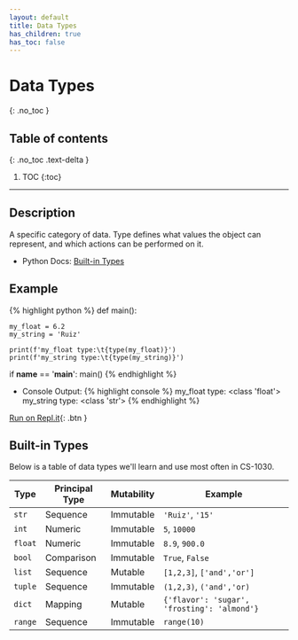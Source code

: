 ```yaml
---
layout: default
title: Data Types
has_children: true
has_toc: false
---
```

# Data Types
{: .no_toc }
## Table of contents
{: .no_toc .text-delta }

1. TOC
{:toc}

---

## Description
A specific category of data. Type defines what values the object can represent, and which actions can be performed on it.
- Python Docs: [Built-in Types](https://docs.python.org/3/library/stdtypes.html)


## Example

{% highlight python %}
def main():

    my_float = 6.2
    my_string = 'Ruiz'

    print(f'my_float type:\t{type(my_float)}')
    print(f'my_string type:\t{type(my_string)}')

if __name__ == '__main__':
    main()
{% endhighlight %}

- Console Output:
{% highlight console %}
my_float type:  <class 'float'>
my_string type: <class 'str'>
{% endhighlight %}

[Run on Repl.it](https://repl.it/@bianca_ruiz/data-types#main.py){: .btn }



## Built-in Types
Below is a table of data types we'll learn and use most often in CS-1030.

| Type 	| Principal Type 	| Mutability 	| Example  |
|-	|-	|-	|- |
| ```str``` 	| Sequence 	| Immutable 	| ```'Ruiz'```, ```'15'``` |
| ```int``` 	| Numeric 	| Immutable	| ```5```, ```10000``` |
| ```float``` 	| Numeric 	| Immutable	| ```8.9```, ```900.0``` |
| ```bool``` 	|  Comparison	| Immutable	| ```True```, ```False``` |
| ```list``` 	|  Sequence	| Mutable	| ```[1,2,3]```, ```['and','or']``` |
| ```tuple``` 	|  Sequence	| Immutable	| ```(1,2,3)```, ```('and','or)``` |
| ```dict``` 	|  Mapping	| Mutable	| ```{'flavor': 'sugar', 'frosting': 'almond'}``` |
| ```range``` 	|  Sequence	| Immutable	| ```range(10)``` |
